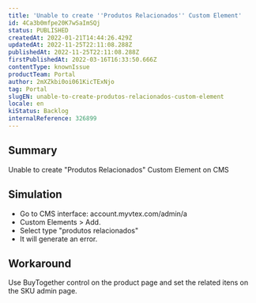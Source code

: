 ```yaml
---
title: 'Unable to create ''Produtos Relacionados'' Custom Element'
id: 4Ca3b0mfpe20K7wSaImSQj
status: PUBLISHED
createdAt: 2022-01-21T14:44:26.429Z
updatedAt: 2022-11-25T22:11:08.288Z
publishedAt: 2022-11-25T22:11:08.288Z
firstPublishedAt: 2022-03-16T16:33:50.666Z
contentType: knownIssue
productTeam: Portal
author: 2mXZkbi0oi061KicTExNjo
tag: Portal
slugEN: unable-to-create-produtos-relacionados-custom-element
locale: en
kiStatus: Backlog
internalReference: 326899
---
```


## Summary


Unable to create "Produtos Relacionados" Custom Element on CMS


## Simulation


- Go to CMS interface: account.myvtex.com/admin/a
- Custom Elements > Add.
- Select type "produtos relacionados"
- It will generate an error.



## Workaround


Use BuyTogether control on the product page and set the related itens on the SKU admin page.

